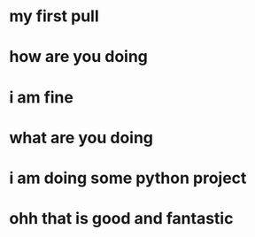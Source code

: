 # my first pull
# how are you doing 
# i am fine
# what are you doing
# i am doing some python project
# ohh that is good and fantastic